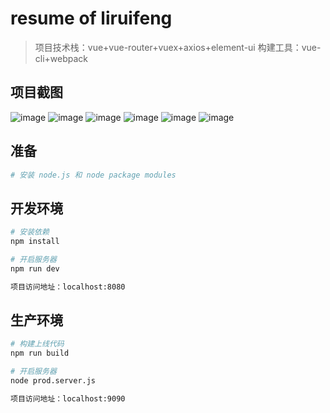 # resume of liruifeng

> 项目技术栈：vue+vue-router+vuex+axios+element-ui
构建工具：vue-cli+webpack

## 项目截图
![image](https://github.com/1361320179/screenshots/1.png)
![image](https://github.com/1361320179/screenshots/2.png)
![image](https://github.com/1361320179/screenshots/3.png)
![image](https://github.com/1361320179/screenshots/4.png)
![image](https://github.com/1361320179/screenshots/5.png)
![image](https://github.com/1361320179/screenshots/6.png)

## 准备

``` bash
# 安装 node.js 和 node package modules
```

## 开发环境

``` bash
# 安装依赖
npm install

# 开启服务器
npm run dev

项目访问地址：localhost:8080
```

## 生产环境

``` bash
# 构建上线代码
npm run build

# 开启服务器
node prod.server.js

项目访问地址：localhost:9090
```


